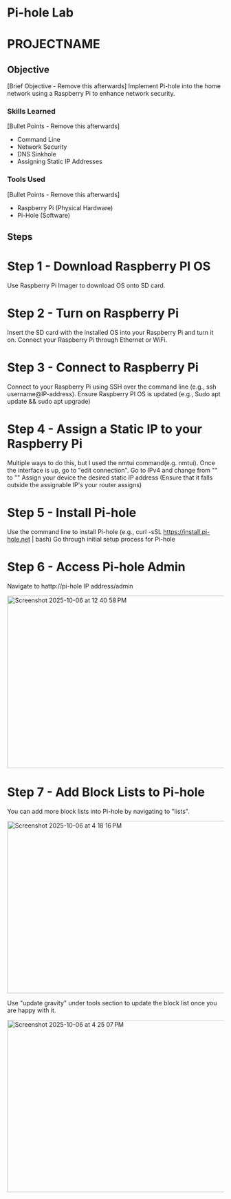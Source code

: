 # Pi-hole Lab

# PROJECTNAME

## Objective
[Brief Objective - Remove this afterwards]
Implement Pi-hole into the home network using a Raspberry Pi to enhance network security.


### Skills Learned
[Bullet Points - Remove this afterwards]
- Command Line
- Network Security
- DNS Sinkhole
- Assigning Static IP Addresses


### Tools Used
[Bullet Points - Remove this afterwards]
- Raspberry Pi (Physical Hardware)
- Pi-Hole (Software)


## Steps

# Step 1 - Download Raspberry PI OS
Use Raspberry Pi Imager to download OS onto SD card.

# Step 2 - Turn on Raspberry Pi
Insert the SD card with the installed OS into your Raspberry Pi and turn it on. Connect your Raspberry Pi through Ethernet or WiFi.

# Step 3 - Connect to Raspberry Pi
Connect to your Raspberry Pi using SSH over the command line (e.g., ssh username@IP-address).
Ensure Raspberry PI OS is updated (e.g., Sudo apt update && sudo apt upgrade)

# Step 4 - Assign a Static IP to your Raspberry Pi
Multiple ways to do this, but I used the nmtui command(e.g. nmtui).
Once the interface is up, go to "edit connection".
Go to IPv4 and change from "<Automatic>" to "<Manual>"
Assign your device the desired static IP address (Ensure that it falls outside the assignable IP's your router assigns)

# Step 5 - Install Pi-hole
Use the command line to install Pi-hole (e.g., curl -sSL https://install.pi-hole.net | bash)
Go through initial setup process for Pi-hole

# Step 6 - Access Pi-hole Admin
Navigate to hattp://pi-hole IP address/admin

<img width="600" height="400" alt="Screenshot 2025-10-06 at 12 40 58 PM" src="https://github.com/user-attachments/assets/e2478ed8-6caa-472f-9ce9-c690b59f6792" />

# Step 7 - Add Block Lists to Pi-hole
You can add more block lists into Pi-hole by navigating to "lists".

<img width="600" height="400" alt="Screenshot 2025-10-06 at 4 18 16 PM" src="https://github.com/user-attachments/assets/4ca96b9c-6e5b-4ab0-9f18-ebe78e46132a" />

Use "update gravity" under tools section to update the block list once you are happy with it.

<img width="600" height="400" alt="Screenshot 2025-10-06 at 4 25 07 PM" src="https://github.com/user-attachments/assets/a1e02698-d372-40eb-8081-5df84388b2d5" />





